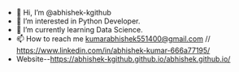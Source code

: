 - 👋 Hi, I’m @abhishek-kgithub
- 👀 I’m interested in Python Developer.
- 🌱 I’m currently learning Data Science.
- 📫 How to reach me kumarabhishek551400@gmail.com  // https://www.linkedin.com/in/abhishek-kumar-666a77195/
- Website--https://abhishek-kgithub.github.io/abhishek.github.io/

<!---
abhishek-kgithub/abhishek-kgithub is a ✨ special ✨ repository because its `README.md` (this file) appears on your GitHub profile.
You can click the Preview link to take a look at your changes.
--->
